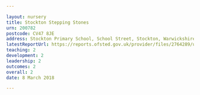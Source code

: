 ```yaml
---

layout: nursery
title: Stockton Stepping Stones
urn: 200782
postcode: CV47 8JE
address: Stockton Primary School, School Street, Stockton, Warwickshire, CV47 8JE
latestReportUrl: https://reports.ofsted.gov.uk/provider/files/2764289/urn/200782.pdf
teaching: 2
development: 2
leadership: 2
outcomes: 2
overall: 2
date: 8 March 2018

---
```

